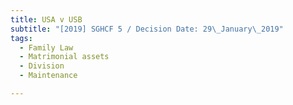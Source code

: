 ```yaml
---
title: USA v USB
subtitle: "[2019] SGHCF 5 / Decision Date: 29\_January\_2019"
tags:
  - Family Law
  - Matrimonial assets
  - Division
  - Maintenance

---
```


